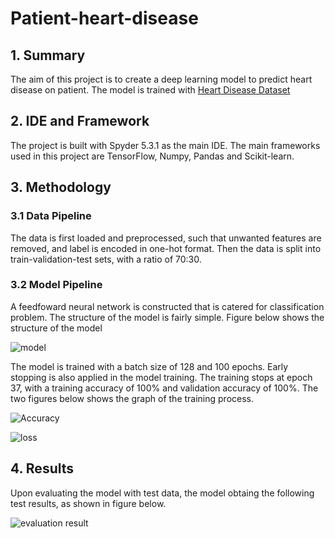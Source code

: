 # Patient-heart-disease

## 1. Summary
The aim of this project is to create a deep learning model to predict heart disease on patient. The model is trained with [Heart Disease Dataset](https://www.kaggle.com/datasets/johnsmith88/heart-disease-dataset)

## 2. IDE and Framework
The project is built with Spyder 5.3.1 as the main IDE. The main frameworks used in this project are TensorFlow, Numpy, Pandas and Scikit-learn.

## 3. Methodology

### 3.1 Data Pipeline
The data is first loaded and preprocessed, such that unwanted features are removed, and label is encoded in one-hot format. Then the data is split into train-validation-test sets, with a ratio of 70:30.

### 3.2 Model Pipeline
A feedfoward neural network is constructed that is catered for classification problem. The structure of the model is fairly simple. Figure below shows the structure of the model

![model](https://user-images.githubusercontent.com/108482217/176980880-a4ca12f9-a730-44b9-bd53-1c13e718a123.png)

The model is trained with a batch size of 128 and 100 epochs. Early stopping is also applied in the model training. The training stops at epoch 37, with a training accuracy of 100% and validation accuracy of 100%. The two figures below shows the graph of the training process.

![Accuracy](https://user-images.githubusercontent.com/108482217/176980892-d30cc33c-aefb-4ea3-8b30-d73f007e2392.png)

![loss](https://user-images.githubusercontent.com/108482217/176980900-1beb12f1-2e98-464f-ac58-da8d3f465cc2.png)

## 4. Results
Upon evaluating the model with test data, the model obtaing the following test results, as shown in  figure below.

![evaluation result](https://user-images.githubusercontent.com/108482217/176980905-52aaf1f6-499c-4307-9c6c-db24cc95c2d9.png)
